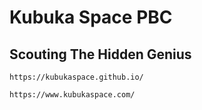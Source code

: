 # Kubuka Space PBC
## Scouting The Hidden Genius

`https://kubukaspace.github.io/`

`https://www.kubukaspace.com/`
